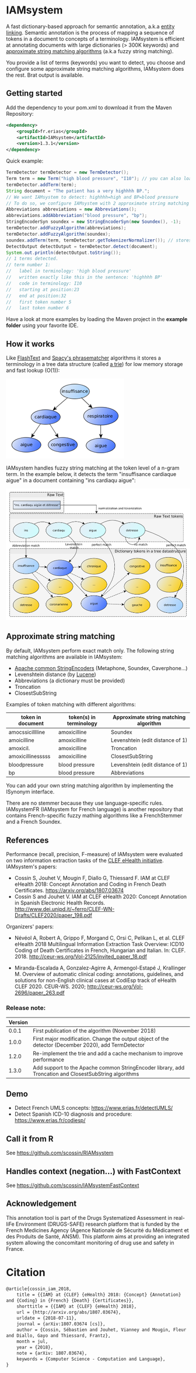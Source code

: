 # IAMsystem

A fast dictionary-based approach for semantic annotation, a.k.a [entity linking](https://en.wikipedia.org/wiki/Entity_linking). Semantic annotation is the process of mapping a sequence of tokens in a document to concepts of a terminology. 
IAMsystem is efficient at annotating documents with large dictionaries (> 300K keywords) and [approximate string matching algorithms](https://en.wikipedia.org/wiki/Approximate_string_matching) (a.k.a fuzzy string matching). 

You provide a list of terms (keywords) you want to detect, you choose and configure some approximate string matching algorithms, IAMsystem does the rest. 
Brat output is available.

## Getting started

Add the dependency to your pom.xml to download it from the Maven Repository:

```XML
<dependency>
 	<groupId>fr.erias</groupId>
	<artifactId>IAMsystem</artifactId>
	<version>1.3.1</version>
</dependency>
```

Quick example:

```java
TermDetector termDetector = new TermDetector();
Term term = new Term("high blood pressure", "I10"); // you can also load a terminology (set of terms) 
termDetector.addTerm(term); 
String document = "The patient has a very highhhh BP.";
// We want IAMsystem to detect: highhhh=high and BP=blood pressure
// To do so, we configure IAMsystem with 2 approximate string matching algorithms:
Abbreviations abbreviations = new Abbreviations();
abbreviations.addAbbreviation("blood pressure", "bp");
StringEncoderSyn soundex = new StringEncoderSyn(new Soundex(), -1);
termDetector.addFuzzyAlgorithm(abbreviations);
termDetector.addFuzzyAlgorithm(soundex);
soundex.addTerm(term, termDetector.getTokenizerNormalizer()); // stores in cache encoded string of each token
DetectOutput detectOutput = termDetector.detect(document);
System.out.println(detectOutput.toString());
// 1 terms detected.
// term number 1:
// 	 label in terminology: 'high blood pressure'
// 	 written exactly like this in the sentence: 'highhhh BP'
// 	 code in terminology: I10
// 	 starting at position:23
// 	 end at position:32
// 	 first token number 5
// 	 last token number 6
```

Have a look at more examples by loading the Maven project in the **example folder** using your favorite IDE.  

## How it works

Like [FlashText](https://github.com/vi3k6i5/flashtext) and [Spacy's phrasematcher](https://spacy.io/api/phrasematcher) algorithms it stores a terminology in a tree data structure (called [a trie](https://en.wikipedia.org/wiki/Trie)) for low memory storage and fast lookup (O(1)): 

<img src="./trie_datastructure.png"/>

IAMsystem handles fuzzy string matching at the token level of a n-gram term. 
In the example below, it detects the term "insuffisance cardiaque aigue" in a document containing "ins cardiaqu aigue": 

<img src="./search_algorithm.png" width="525" height="360"/>

## Approximate string matching
By default, IAMsystem perform exact match only.
The following string matching algorithms are available in IAMsystem:
* [Apache common StringEncoders](https://commons.apache.org/proper/commons-codec/apidocs/org/apache/commons/codec/class-use/StringEncoder.html#org.apache.commons.codec.language) (Metaphone, Soundex, Caverphone...)
* Levenshtein distance (by [Lucene](https://lucene.apache.org/))
* Abbreviations (a dictionary must be provided)
* Troncation 
* ClosestSubString

Examples of token matching with different algorithms: 


| token in document    |  token(s) in terminology        |	Approximate string matching algorithm	|
|----------------------|---------------------------------|------------------------------------------|
|   amocssicilllline   | amoxicilline                    |  Soundex                                 |
|   amoicilline        | amoxicilline                    |  Levenshtein (edit distance of 1)        | 
|   amoxicil.          | amoxicilline                    |  Troncation                              | 
|   amoxicillinesssss  | amoxicilline                    |  ClosestSubString                        |
|   bloodpressure      | blood pressure                  |  Levenshtein (edit distance of 1)        | 
|   bp                 | blood pressure                  |  Abbreviations                           |



You can add your own string matching algorithm by implementing the ISynonym interface. 

There are no stemmer because they use language-specific rules.
IAMsystemFR (IAMsystem for French language) is another repository that contains French-specific fuzzy mathing algorithms like a FrenchStemmer and a French Soundex. 


## References
Performance (recall, precision, F-measure) of IAMsystem were evaluated on two information extraction tasks of the [CLEF eHealth initiative](http://www.clef-initiative.eu/). IAMsystem's papers:

*    Cossin S, Jouhet V, Mougin F, Diallo G, Thiessard F. IAM at CLEF eHealth 2018: Concept Annotation and Coding in French Death Certificates. https://arxiv.org/abs/1807.03674 
*    Cossin S and Jouhet V. IAM at CLEF eHealth 2020: Concept Annotation in Spanish Electronic Health Records.  http://www.dei.unipd.it/~ferro/CLEF-WN-Drafts/CLEF2020/paper_198.pdf


Organizers' papers:

* Névéol A, Robert A, Grippo F, Morgand C, Orsi C, Pelikan L, et al. CLEF eHealth 2018 Multilingual Information Extraction Task Overview: ICD10 Coding of Death Certificates in French, Hungarian and Italian. In: CLEF. 2018. http://ceur-ws.org/Vol-2125/invited_paper_18.pdf

*  Miranda-Escalada A, Gonzalez-Agirre A, Armengol-Estapé J, Krallinger M. Overview of automatic clinical coding: annotations, guidelines, and solutions for non-English clinical cases at CodiEsp track of eHealth CLEF 2020. CEUR-WS. 2020; http://ceur-ws.org/Vol-2696/paper_263.pdf


### Release note:

| Version    |                                                                                                        |
|------------|--------------------------------------------------------------------------------------------------------|
|   0.0.1    | First publication of the algorithm (November 2018)                                                     |
|   1.0.0    | First major modification. Change the output object of the detector (December 2020), add TermDetector   |
|   1.2.0    | Re-implement the trie and add a cache mechanism to improve performance                     		      |
|   1.3.0    | Add support to the Apache common StringEncoder library, add Troncation and ClosestSubString algorithms |

## Demo
*    Detect French UMLS concepts: https://www.erias.fr/detectUMLS/
*    Detect Spanish ICD-10 diagnosis and procedure: https://www.erias.fr/codiesp/

## Call it from R
See https://github.com/scossin/RIAMsystem

## Handles context (negation...) with FastContext
See https://github.com/scossin/IAMsystemFastContext


## Acknowledgement
This annotation tool is part of the Drugs Systematized Assessment in real-liFe Environment (DRUGS-SAFE) research platform that is funded by the French Medicines Agency (Agence Nationale de Sécurité du Médicament et des Produits de Santé, ANSM). This platform aims at providing an integrated system allowing the concomitant monitoring of drug use and safety in France.

# Citation 
```
@article{cossin_iam_2018,
	title = {{IAM} at {CLEF} {eHealth} 2018: {Concept} {Annotation} and {Coding} in {French} {Death} {Certificates}},
	shorttitle = {{IAM} at {CLEF} {eHealth} 2018},
	url = {http://arxiv.org/abs/1807.03674},
	urldate = {2018-07-11},
	journal = {arXiv:1807.03674 [cs]},
	author = {Cossin, Sébastien and Jouhet, Vianney and Mougin, Fleur and Diallo, Gayo and Thiessard, Frantz},
	month = jul,
	year = {2018},
	note = {arXiv: 1807.03674},
	keywords = {Computer Science - Computation and Language},
}
```